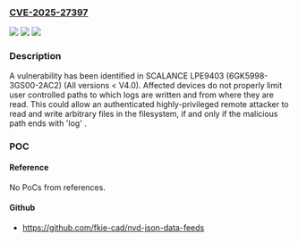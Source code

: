 ### [CVE-2025-27397](https://cve.mitre.org/cgi-bin/cvename.cgi?name=CVE-2025-27397)
![](https://img.shields.io/static/v1?label=Product&message=SCALANCE%20LPE9403&color=blue)
![](https://img.shields.io/static/v1?label=Version&message=0%3C%20V4.0%20&color=brighgreen)
![](https://img.shields.io/static/v1?label=Vulnerability&message=CWE-22%3A%20Improper%20Limitation%20of%20a%20Pathname%20to%20a%20Restricted%20Directory%20('Path%20Traversal')&color=brighgreen)

### Description

A vulnerability has been identified in SCALANCE LPE9403 (6GK5998-3GS00-2AC2) (All versions < V4.0). Affected devices do not properly limit user controlled paths to which logs are written and from where they are read.This could allow an authenticated highly-privileged remote attacker to read and write arbitrary files in the filesystem, if and only if the malicious path ends with 'log' .

### POC

#### Reference
No PoCs from references.

#### Github
- https://github.com/fkie-cad/nvd-json-data-feeds

